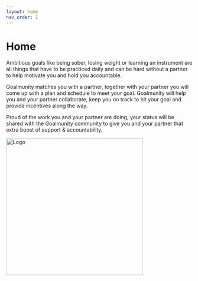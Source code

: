 ```yaml
---
layout: home
nav_order: 1
---
```


# Home

Ambitious goals like being sober, losing weight or learning an instrument are all things that have to be practiced daily and can be hard without a partner to help motivate you and hold you accountable. 

Goalmunity matches you with a partner, together with your partner you will come up with a plan and schedule to meet your goal. Goalmunity will help you and your partner collaborate, keep you on track to hit your goal and provide incentives along the way.

Proud of the work you and your partner are doing, your status will be shared with the Goalmunity community to give you and your partner that extra boost of support & accountability.


<img width="370" alt="Logo" src="https://user-images.githubusercontent.com/7684941/171283059-7151b218-8148-4687-9808-41896fa82d1f.png">
